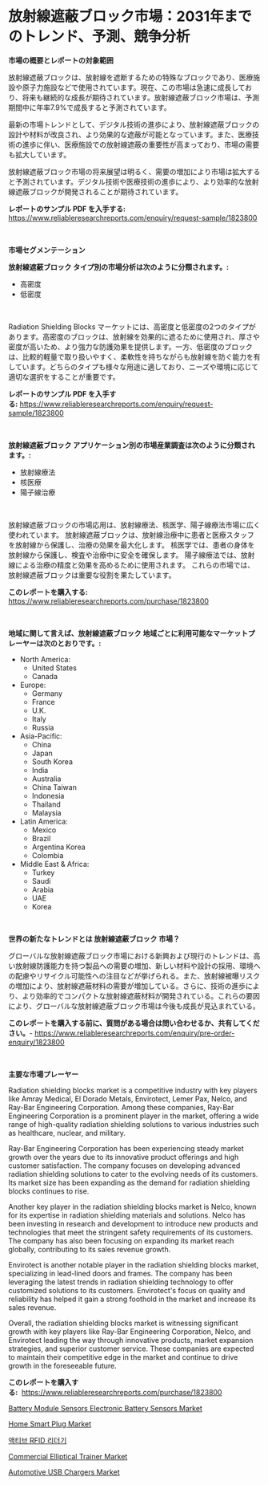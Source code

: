 <p><h1>放射線遮蔽ブロック市場：2031年までのトレンド、予測、競争分析</h1></p><p><strong>市場の概要とレポートの対象範囲</strong></p>
<p><p>放射線遮蔽ブロックは、放射線を遮断するための特殊なブロックであり、医療施設や原子力施設などで使用されています。現在、この市場は急速に成長しており、将来も継続的な成長が期待されています。放射線遮蔽ブロック市場は、予測期間中に年率7.9%で成長すると予測されています。</p><p>最新の市場トレンドとして、デジタル技術の進歩により、放射線遮蔽ブロックの設計や材料が改良され、より効果的な遮蔽が可能となっています。また、医療技術の進歩に伴い、医療施設での放射線遮蔽の重要性が高まっており、市場の需要も拡大しています。</p><p>放射線遮蔽ブロック市場の将来展望は明るく、需要の増加により市場は拡大すると予測されています。デジタル技術や医療技術の進歩により、より効率的な放射線遮蔽ブロックが開発されることが期待されています。</p></p>
<p><strong>レポートのサンプル PDF を入手する:</strong> <a href="https://www.reliableresearchreports.com/enquiry/request-sample/1823800">https://www.reliableresearchreports.com/enquiry/request-sample/1823800</a></p>
<p>&nbsp;</p>
<p><strong>市場セグメンテーション</strong></p>
<p><strong>放射線遮蔽ブロック タイプ別の市場分析は次のように分類されます。:</strong></p>
<p><ul><li>高密度</li><li>低密度</li></ul></p>
<p>&nbsp;</p>
<p><p>Radiation Shielding Blocks マーケットには、高密度と低密度の2つのタイプがあります。高密度のブロックは、放射線を効果的に遮るために使用され、厚さや密度が高いため、より強力な防護効果を提供します。一方、低密度のブロックは、比較的軽量で取り扱いやすく、柔軟性を持ちながらも放射線を防ぐ能力を有しています。どちらのタイプも様々な用途に適しており、ニーズや環境に応じて適切な選択をすることが重要です。</p></p>
<p><strong>レポートのサンプル PDF を入手する:</strong>&nbsp;<a href="https://www.reliableresearchreports.com/enquiry/request-sample/1823800">https://www.reliableresearchreports.com/enquiry/request-sample/1823800</a></p>
<p>&nbsp;</p>
<p><strong> 放射線遮蔽ブロック アプリケーション別の市場産業調査は次のように分類されます。:</strong></p>
<p><ul><li>放射線療法</li><li>核医療</li><li>陽子線治療</li></ul></p>
<p>&nbsp;</p>
<p><p>放射線遮蔽ブロックの市場応用は、放射線療法、核医学、陽子線療法市場に広く使われています。 放射線遮蔽ブロックは、放射線治療中に患者と医療スタッフを放射線から保護し、治療の効果を最大化します。 核医学では、患者の身体を放射線から保護し、検査や治療中に安全を確保します。 陽子線療法では、放射線による治療の精度と効果を高めるために使用されます。 これらの市場では、放射線遮蔽ブロックは重要な役割を果たしています。</p></p>
<p><strong>このレポートを購入する:</strong>&nbsp; <a href="https://www.reliableresearchreports.com/purchase/1823800">https://www.reliableresearchreports.com/purchase/1823800</a></p>
<p>&nbsp;</p>
<p><strong>地域に関して言えば、放射線遮蔽ブロック 地域ごとに利用可能なマーケットプレーヤーは次のとおりです。:</strong></p>
<p><ul>
    <li>
        North America:
        <ul>
            <li>United States</li>
            <li>Canada</li>
        </ul>
    </li>
    <li>
        Europe:
        <ul>
            <li>Germany</li>
            <li>France</li>
            <li>U.K.</li>
            <li>Italy</li>
            <li>Russia</li>
        </ul>
    </li>
    <li>
        Asia-Pacific:
        <ul>
            <li>China</li>
            <li>Japan</li>
            <li>South Korea</li>
            <li>India</li>
            <li>Australia</li>
            <li>China Taiwan</li>
            <li>Indonesia</li>
            <li>Thailand</li>
            <li>Malaysia</li>
        </ul>
    </li>
    <li>
        Latin America:
        <ul>
            <li>Mexico</li>
            <li>Brazil</li>
            <li>Argentina Korea</li>
            <li>Colombia</li>
        </ul>
    </li>
    <li>
        Middle East & Africa:
        <ul>
            <li>Turkey</li>
            <li>Saudi</li>
            <li>Arabia</li>
            <li>UAE</li>
            <li>Korea</li>
        </ul>
    </li>
    </ul></p>
<p>&nbsp;</p>
<p><strong>世界の新たなトレンドとは 放射線遮蔽ブロック 市場？</strong></p>
<p><p>グローバルな放射線遮蔽ブロック市場における新興および現行のトレンドは、高い放射線防護能力を持つ製品への需要の増加、新しい材料や設計の採用、環境への配慮やリサイクル可能性への注目などが挙げられる。また、放射線被曝リスクの増加により、放射線遮蔽材料の需要が増加している。さらに、技術の進歩により、より効率的でコンパクトな放射線遮蔽材料が開発されている。これらの要因により、グローバルな放射線遮蔽ブロック市場は今後も成長が見込まれている。</p></p>
<p><strong>このレポートを購入する前に、質問がある場合は問い合わせるか、共有してください。</strong>- <a href="https://www.reliableresearchreports.com/enquiry/pre-order-enquiry/1823800">https://www.reliableresearchreports.com/enquiry/pre-order-enquiry/1823800</a></p>
<p>&nbsp;</p>
<p><strong>主要な市場プレーヤー</strong></p>
<p><p>Radiation shielding blocks market is a competitive industry with key players like Amray Medical, El Dorado Metals, Envirotect, Lemer Pax, Nelco, and Ray-Bar Engineering Corporation. Among these companies, Ray-Bar Engineering Corporation is a prominent player in the market, offering a wide range of high-quality radiation shielding solutions to various industries such as healthcare, nuclear, and military.</p><p>Ray-Bar Engineering Corporation has been experiencing steady market growth over the years due to its innovative product offerings and high customer satisfaction. The company focuses on developing advanced radiation shielding solutions to cater to the evolving needs of its customers. Its market size has been expanding as the demand for radiation shielding blocks continues to rise.</p><p>Another key player in the radiation shielding blocks market is Nelco, known for its expertise in radiation shielding materials and solutions. Nelco has been investing in research and development to introduce new products and technologies that meet the stringent safety requirements of its customers. The company has also been focusing on expanding its market reach globally, contributing to its sales revenue growth.</p><p>Envirotect is another notable player in the radiation shielding blocks market, specializing in lead-lined doors and frames. The company has been leveraging the latest trends in radiation shielding technology to offer customized solutions to its customers. Envirotect's focus on quality and reliability has helped it gain a strong foothold in the market and increase its sales revenue.</p><p>Overall, the radiation shielding blocks market is witnessing significant growth with key players like Ray-Bar Engineering Corporation, Nelco, and Envirotect leading the way through innovative products, market expansion strategies, and superior customer service. These companies are expected to maintain their competitive edge in the market and continue to drive growth in the foreseeable future.</p></p>
<p><strong>このレポートを購入する:</strong>&nbsp;&nbsp;<a href="https://www.reliableresearchreports.com/purchase/1823800">https://www.reliableresearchreports.com/purchase/1823800</a></p>
<p><p><a href="https://issuu.com/reportprime-2/docs/battery-module-sensors-electronic-battery-sensors-">Battery Module Sensors Electronic Battery Sensors Market</a></p><p><a href="https://github.com/lbird53714/Market-Research-Report-List-3/blob/main/home-smart-plug-market.md">Home Smart Plug Market</a></p><p><a href="https://medium.com/@anvil67678789/2024%EB%85%84%EB%B6%80%ED%84%B0-2031%EB%85%84%EA%B9%8C%EC%A7%80-%EC%98%88%EC%B8%A1%EB%90%9C-%EC%8B%9C%EC%9E%A5-%EB%B6%84%EC%84%9D-%EB%B0%8F-%EA%B7%9C%EB%AA%A8%EC%9D%98-%EC%95%A1%ED%8B%B0%EB%B8%8C-rfid-%EB%A6%AC%EB%8D%94%EA%B8%B0%EC%97%90-%EB%8C%80%ED%95%9C-%EB%B6%84%EC%84%9D-6ee5ca3098eb">액티브 RFID 리더기</a></p><p><a href="https://github.com/dringals/Market-Research-Report-List-3/blob/main/commercial-elliptical-trainer-market.md">Commercial Elliptical Trainer Market</a></p><p><a href="https://issuu.com/reportprime-2/docs/automotive-usb-chargers-market-size-2030.pptx">Automotive USB Chargers Market</a></p></p>